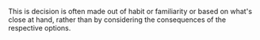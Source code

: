 This is decision is often made out of habit or familiarity or based on what's close at hand, rather than by considering
the consequences of the respective options.

